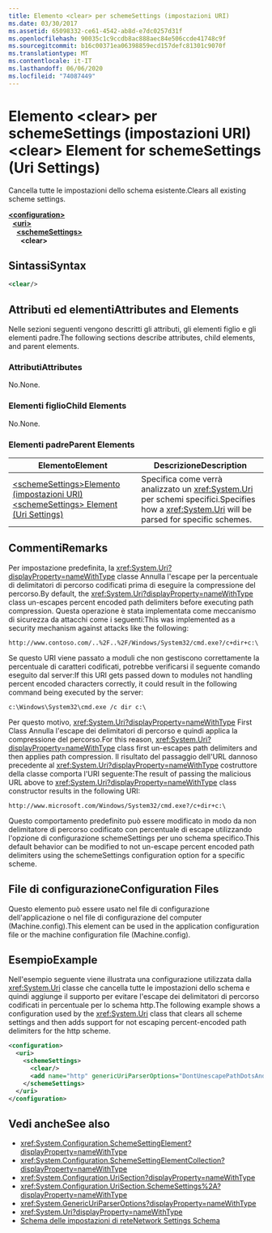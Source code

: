 ```yaml
---
title: Elemento <clear> per schemeSettings (impostazioni URI)
ms.date: 03/30/2017
ms.assetid: 65098332-ce61-4542-ab8d-e7dc0257d31f
ms.openlocfilehash: 90035c1c9ccdb8ac888aec84e506ccde41748c9f
ms.sourcegitcommit: b16c00371ea06398859ecd157defc81301c9070f
ms.translationtype: MT
ms.contentlocale: it-IT
ms.lasthandoff: 06/06/2020
ms.locfileid: "74087449"
---
```

# <a name="clear-element-for-schemesettings-uri-settings"></a><span data-ttu-id="689e6-102">Elemento \<clear> per schemeSettings (impostazioni URI)</span><span class="sxs-lookup"><span data-stu-id="689e6-102">\<clear> Element for schemeSettings (Uri Settings)</span></span>
<span data-ttu-id="689e6-103">Cancella tutte le impostazioni dello schema esistente.</span><span class="sxs-lookup"><span data-stu-id="689e6-103">Clears all existing scheme settings.</span></span>  

[**\<configuration>**](../configuration-element.md)\
&nbsp;&nbsp;[**\<uri>**](uri-element-uri-settings.md)\
&nbsp;&nbsp;&nbsp;&nbsp;[**\<schemeSettings>**](schemesettings-element-uri-settings.md)\
&nbsp;&nbsp;&nbsp;&nbsp;&nbsp;&nbsp;**\<clear>**

## <a name="syntax"></a><span data-ttu-id="689e6-104">Sintassi</span><span class="sxs-lookup"><span data-stu-id="689e6-104">Syntax</span></span>  
  
```xml  
<clear/>  
```  
  
## <a name="attributes-and-elements"></a><span data-ttu-id="689e6-105">Attributi ed elementi</span><span class="sxs-lookup"><span data-stu-id="689e6-105">Attributes and Elements</span></span>  
 <span data-ttu-id="689e6-106">Nelle sezioni seguenti vengono descritti gli attributi, gli elementi figlio e gli elementi padre.</span><span class="sxs-lookup"><span data-stu-id="689e6-106">The following sections describe attributes, child elements, and parent elements.</span></span>  
  
### <a name="attributes"></a><span data-ttu-id="689e6-107">Attributi</span><span class="sxs-lookup"><span data-stu-id="689e6-107">Attributes</span></span>  
 <span data-ttu-id="689e6-108">No.</span><span class="sxs-lookup"><span data-stu-id="689e6-108">None.</span></span>  
  
### <a name="child-elements"></a><span data-ttu-id="689e6-109">Elementi figlio</span><span class="sxs-lookup"><span data-stu-id="689e6-109">Child Elements</span></span>  
 <span data-ttu-id="689e6-110">No.</span><span class="sxs-lookup"><span data-stu-id="689e6-110">None.</span></span>  
  
### <a name="parent-elements"></a><span data-ttu-id="689e6-111">Elementi padre</span><span class="sxs-lookup"><span data-stu-id="689e6-111">Parent Elements</span></span>  
  
|<span data-ttu-id="689e6-112">Elemento</span><span class="sxs-lookup"><span data-stu-id="689e6-112">Element</span></span>|<span data-ttu-id="689e6-113">Descrizione</span><span class="sxs-lookup"><span data-stu-id="689e6-113">Description</span></span>|  
|-------------|-----------------|  
|[<span data-ttu-id="689e6-114">\<schemeSettings>Elemento (impostazioni URI)</span><span class="sxs-lookup"><span data-stu-id="689e6-114">\<schemeSettings> Element (Uri Settings)</span></span>](schemesettings-element-uri-settings.md)|<span data-ttu-id="689e6-115">Specifica come verrà analizzato un <xref:System.Uri> per schemi specifici.</span><span class="sxs-lookup"><span data-stu-id="689e6-115">Specifies how a <xref:System.Uri> will be parsed for specific schemes.</span></span>|  
  
## <a name="remarks"></a><span data-ttu-id="689e6-116">Commenti</span><span class="sxs-lookup"><span data-stu-id="689e6-116">Remarks</span></span>  
 <span data-ttu-id="689e6-117">Per impostazione predefinita, la <xref:System.Uri?displayProperty=nameWithType> classe Annulla l'escape per la percentuale di delimitatori di percorso codificati prima di eseguire la compressione del percorso.</span><span class="sxs-lookup"><span data-stu-id="689e6-117">By default, the <xref:System.Uri?displayProperty=nameWithType> class un-escapes percent encoded path delimiters before executing path compression.</span></span> <span data-ttu-id="689e6-118">Questa operazione è stata implementata come meccanismo di sicurezza da attacchi come i seguenti:</span><span class="sxs-lookup"><span data-stu-id="689e6-118">This was implemented as a security mechanism against attacks like the following:</span></span>  
  
 `http://www.contoso.com/..%2F..%2F/Windows/System32/cmd.exe?/c+dir+c:\`  
  
 <span data-ttu-id="689e6-119">Se questo URI viene passato a moduli che non gestiscono correttamente la percentuale di caratteri codificati, potrebbe verificarsi il seguente comando eseguito dal server:</span><span class="sxs-lookup"><span data-stu-id="689e6-119">If this URI gets passed down to modules not handling percent encoded characters correctly, it could result in the following command being executed by the server:</span></span>  
  
 `c:\Windows\System32\cmd.exe /c dir c:\`  
  
 <span data-ttu-id="689e6-120">Per questo motivo, <xref:System.Uri?displayProperty=nameWithType> First Class Annulla l'escape dei delimitatori di percorso e quindi applica la compressione del percorso.</span><span class="sxs-lookup"><span data-stu-id="689e6-120">For this reason, <xref:System.Uri?displayProperty=nameWithType> class first un-escapes path delimiters and then applies path compression.</span></span> <span data-ttu-id="689e6-121">Il risultato del passaggio dell'URL dannoso precedente al <xref:System.Uri?displayProperty=nameWithType> costruttore della classe comporta l'URI seguente:</span><span class="sxs-lookup"><span data-stu-id="689e6-121">The result of passing the malicious URL above to <xref:System.Uri?displayProperty=nameWithType> class constructor results in the following URI:</span></span>  
  
 `http://www.microsoft.com/Windows/System32/cmd.exe?/c+dir+c:\`  
  
 <span data-ttu-id="689e6-122">Questo comportamento predefinito può essere modificato in modo da non delimitatore di percorso codificato con percentuale di escape utilizzando l'opzione di configurazione schemeSettings per uno schema specifico.</span><span class="sxs-lookup"><span data-stu-id="689e6-122">This default behavior can be modified to not un-escape percent encoded path delimiters using the schemeSettings configuration option for a specific scheme.</span></span>  
  
## <a name="configuration-files"></a><span data-ttu-id="689e6-123">File di configurazione</span><span class="sxs-lookup"><span data-stu-id="689e6-123">Configuration Files</span></span>  
 <span data-ttu-id="689e6-124">Questo elemento può essere usato nel file di configurazione dell'applicazione o nel file di configurazione del computer (Machine.config).</span><span class="sxs-lookup"><span data-stu-id="689e6-124">This element can be used in the application configuration file or the machine configuration file (Machine.config).</span></span>  
  
## <a name="example"></a><span data-ttu-id="689e6-125">Esempio</span><span class="sxs-lookup"><span data-stu-id="689e6-125">Example</span></span>  
 <span data-ttu-id="689e6-126">Nell'esempio seguente viene illustrata una configurazione utilizzata dalla <xref:System.Uri> classe che cancella tutte le impostazioni dello schema e quindi aggiunge il supporto per evitare l'escape dei delimitatori di percorso codificati in percentuale per lo schema http.</span><span class="sxs-lookup"><span data-stu-id="689e6-126">The following example shows a configuration used by the <xref:System.Uri> class that clears all scheme settings and then adds support for not escaping percent-encoded path delimiters for the http scheme.</span></span>  
  
```xml  
<configuration>  
  <uri>  
    <schemeSettings>  
      <clear/>  
      <add name="http" genericUriParserOptions="DontUnescapePathDotsAndSlashes"/>  
    </schemeSettings>  
  </uri>  
</configuration>  
```  
  
## <a name="see-also"></a><span data-ttu-id="689e6-127">Vedi anche</span><span class="sxs-lookup"><span data-stu-id="689e6-127">See also</span></span>

- <xref:System.Configuration.SchemeSettingElement?displayProperty=nameWithType>
- <xref:System.Configuration.SchemeSettingElementCollection?displayProperty=nameWithType>
- <xref:System.Configuration.UriSection?displayProperty=nameWithType>
- <xref:System.Configuration.UriSection.SchemeSettings%2A?displayProperty=nameWithType>
- <xref:System.GenericUriParserOptions?displayProperty=nameWithType>
- <xref:System.Uri?displayProperty=nameWithType>
- [<span data-ttu-id="689e6-128">Schema delle impostazioni di rete</span><span class="sxs-lookup"><span data-stu-id="689e6-128">Network Settings Schema</span></span>](index.md)
